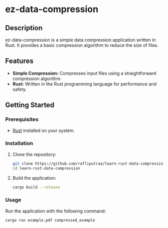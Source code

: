 # ez-data-compression

## Description

ez-data-compression is a simple data compression application written in Rust. It provides a basic compression algorithm to reduce the size of files.

## Features

- **Simple Compression:** Compresses input files using a straightforward compression algorithm.
- **Rust:** Written in the Rust programming language for performance and safety.

## Getting Started

### Prerequisites

- [Rust](https://www.rust-lang.org/learn/get-started) installed on your system.

### Installation

1. Clone the repository:

    ```bash
    git clone https://github.com/rafliputraa/learn-rust-data-compression.git
    cd learn-rust-data-compression
    ```

2. Build the application:

    ```bash
    cargo build --release
    ```

### Usage

Run the application with the following command:

```bash
cargo run example.pdf compressed_example
